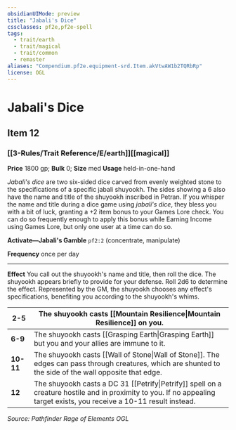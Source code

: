 ```yaml
---
obsidianUIMode: preview
title: "Jabali's Dice"
cssclasses: pf2e,pf2e-spell
tags:
  - trait/earth
  - trait/magical
  - trait/common
  - remaster
aliases: "Compendium.pf2e.equipment-srd.Item.akVtwAW1b2TQRbRp"
license: OGL
---
```

# Jabali's Dice
## Item 12
### [[3-Rules/Trait Reference/E/earth]][[magical]]


**Price** 1800 gp; 
**Bulk** 0; **Size** med
**Usage** held-in-one-hand

_Jabali's dice_ are two six-sided dice carved from evenly weighted stone to the specifications of a specific jabali shuyookh. The sides showing a 6 also have the name and title of the shuyookh inscribed in Petran. If you whisper the name and title during a dice game using _jabali's dice_, they bless you with a bit of luck, granting a +2 item bonus to your Games Lore check. You can do so frequently enough to apply this bonus while Earning Income using Games Lore, but only one user at a time can do so.

**Activate—Jabali's Gamble** `pf2:2` (concentrate, manipulate)

**Frequency** once per day

* * *

**Effect** You call out the shuyookh's name and title, then roll the dice. The shuyookh appears briefly to provide for your defense. Roll 2d6 to determine the effect. Represented by the GM, the shuyookh chooses any effect's specifications, benefiting you according to the shuyookh's whims.

  

| **2-5** | The shuyookh casts [[Mountain Resilience\|Mountain Resilience]] on you. |
| --- | --- |
| **6-9** | The shuyookh casts [[Grasping Earth\|Grasping Earth]] but you and your allies are immune to it. |
| **10-11** | The shuyookh casts [[Wall of Stone\|Wall of Stone]]. The edges can pass through creatures, which are shunted to the side of the wall opposite that edge. |
| **12** | The shuyookh casts a DC 31 [[Petrify\|Petrify]] spell on a creature hostile and in proximity to you. If no appealing target exists, you receive a 10-11 result instead. |

*Source: Pathfinder Rage of Elements*
*OGL*